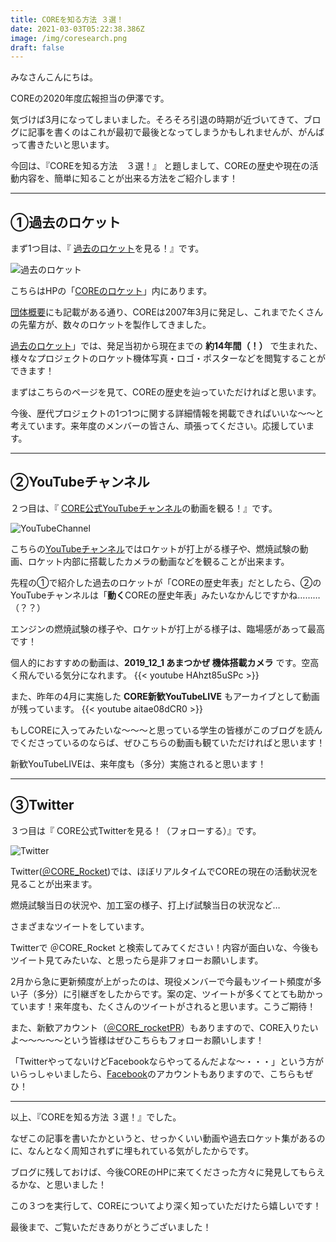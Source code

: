 ```yaml
---
title: COREを知る方法 ３選！
date: 2021-03-03T05:22:38.386Z
image: /img/coresearch.png
draft: false
---
```

みなさんこんにちは。

COREの2020年度広報担当の伊澤です。

気づけば3月になってしまいました。そろそろ引退の時期が近づいてきて、ブログに記事を書くのはこれが最初で最後となってしまうかもしれませんが、がんばって書きたいと思います。

今回は、『COREを知る方法　３選！』 と題しまして、COREの歴史や現在の活動内容を、簡単に知ることが出来る方法をご紹介します！

---

## ①過去のロケット

まず1つ目は、『 <a href="https://www.corerocket.net/rocket/#%E9%81%8E%E5%8E%BB%E3%81%AE%E3%83%AD%E3%82%B1%E3%83%83%E3%83%88" target="_blank" rel="noopener noreferrer">過去のロケット</a>を見る！』です。

![](/img/03031.png "過去のロケット")

こちらはHPの「<a href="https://www.corerocket.net/rocket/" target="_blank" rel="noopener noreferrer">COREのロケット</a>」内にあります。

<a href="https://www.corerocket.net/about/" target="_blank" rel="noopener noreferrer">団体概要</a>にも記載がある通り、COREは2007年3月に発足し、これまでたくさんの先輩方が、数々のロケットを製作してきました。

<a href="https://www.corerocket.net/rocket/#%E9%81%8E%E5%8E%BB%E3%81%AE%E3%83%AD%E3%82%B1%E3%83%83%E3%83%88" target="_blank" rel="noopener noreferrer">過去のロケット</a>」では、発足当初から現在までの **約14年間（！）** で生まれた、様々なプロジェクトのロケット機体写真・ロゴ・ポスターなどを閲覧することができます！

まずはこちらのページを見て、COREの歴史を辿っていただければと思います。

今後、歴代プロジェクトの1つ1つに関する詳細情報を掲載できればいいな～～と考えています。来年度のメンバーの皆さん、頑張ってください。応援しています。

---

## ②YouTubeチャンネル

２つ目は、『 <a href="https://www.youtube.com/user/corerockets/videos" target="_blank" rel="noopener noreferrer">CORE公式YouTubeチャンネル</a>の動画を観る！』です。

![](/img/03032.png "YouTubeChannel")

こちらの<a href="https://www.youtube.com/user/corerockets/videos" target="_blank" rel="noopener noreferrer">YouTubeチャンネル</a>ではロケットが打上がる様子や、燃焼試験の動画、ロケット内部に搭載したカメラの動画などを観ることが出来ます。


先程の①で紹介した過去のロケットが「COREの歴史年表」だとしたら、②のYouTubeチャンネルは「**動く**COREの歴史年表」みたいなかんじですかね………（？？）

エンジンの燃焼試験の様子や、ロケットが打上がる様子は、臨場感があって最高です！

個人的におすすめの動画は、**2019_12_1 あまつかぜ 機体搭載カメラ** です。空高く飛んでいる気分になれます。
{{< youtube HAhzt85uSPc >}}

また、昨年の4月に実施した **CORE新歓YouTubeLIVE** もアーカイブとして動画が残っています。
{{< youtube aitae08dCR0 >}}

もしCOREに入ってみたいな～～～と思っている学生の皆様がこのブログを読んでくださっているのならば、ぜひこちらの動画も観ていただければと思います！

新歓YouTubeLIVEは、来年度も（多分）実施されると思います！

---

## ③Twitter

３つ目は『 CORE公式Twitterを見る！（フォローする）』です。

![](/img/03033.png "Twitter")

Twitter(<a href="https://twitter.com/core_rocket" target="_blank" rel="noopener noreferrer">＠CORE_Rocket</a>)では、ほぼリアルタイムでCOREの現在の活動状況を見ることが出来ます。

燃焼試験当日の状況や、加工室の様子、打上げ試験当日の状況など…

さまざまなツイートをしています。

Twitterで ＠CORE_Rocket と検索してみてください！内容が面白いな、今後もツイート見てみたいな、と思ったら是非フォローお願いします。

2月から急に更新頻度が上がったのは、現役メンバーで今最もツイート頻度が多い子（多分）に引継ぎをしたからです。案の定、ツイートが多くてとても助かっています！来年度も、たくさんのツイートがされると思います。こうご期待！

また、新歓アカウント（<a href="https://twitter.com/CORE_rocketPR" target="_blank" rel="noopener noreferrer">＠CORE_rocketPR</a>）もありますので、CORE入りたいよ～～～～～という皆様はぜひこちらもフォローお願いします！

「TwitterやってないけどFacebookならやってるんだよな～・・・」という方がいらっしゃいましたら、<a href="https://www.facebook.com/CoreChallengersOfRocketsEngineering" target="_blank" rel="noopener noreferrer">Facebook</a>のアカウントもありますので、こちらもぜひ！

---

以上、『COREを知る方法 ３選！』でした。

なぜこの記事を書いたかというと、せっかくいい動画や過去ロケット集があるのに、なんとなく周知されずに埋もれている気がしたからです。

ブログに残しておけば、今後COREのHPに来てくださった方々に発見してもらえるかな、と思いました！

この３つを実行して、COREについてより深く知っていただけたら嬉しいです！

最後まで、ご覧いただきありがとうございました！